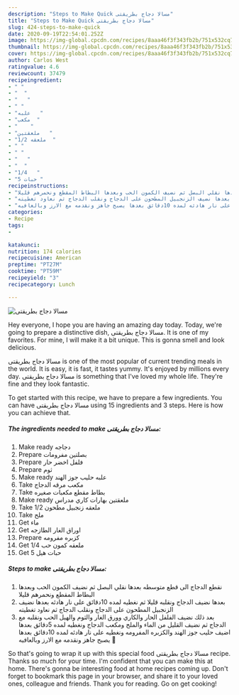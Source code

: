 ```yaml
---
description: "Steps to Make Quick مسالا دجاج بطريقتى"
title: "Steps to Make Quick مسالا دجاج بطريقتى"
slug: 424-steps-to-make-quick
date: 2020-09-19T22:54:01.252Z
image: https://img-global.cpcdn.com/recipes/8aaa46f3f343fb2b/751x532cq70/الصورة-الرئيسية-لوصفةمسالا-دجاج-بطريقتى.jpg
thumbnail: https://img-global.cpcdn.com/recipes/8aaa46f3f343fb2b/751x532cq70/الصورة-الرئيسية-لوصفةمسالا-دجاج-بطريقتى.jpg
cover: https://img-global.cpcdn.com/recipes/8aaa46f3f343fb2b/751x532cq70/الصورة-الرئيسية-لوصفةمسالا-دجاج-بطريقتى.jpg
author: Carlos West
ratingvalue: 4.6
reviewcount: 37479
recipeingredient:
- " "
- "  "
- "   "
- " "
- "علبه   "
- "مكعب  "
- "    "
- "ملعقتين   "
- "1/2 ملعقه  "
- " "
- " "
- "   "
- "  "
- "1/4   "
- "5 حبات "
recipeinstructions:
- "نقطع الدجاج الى قطع متوسطه بعدها نقلي البصل ثم نضيف الكمون الحب وبعدها البطاط المقطع ونحمرهم قليلا"
- "بعدها نضيف الدجاج ونقلبه قليلا ثم نغطيه لمده 10دقائق على نار هادئه بعدها نضيف الزنجبيل المطحون على الدجاج ونقلب الدجاج ثم نعاود تغطيته"
- "بعد ذلك نضيف الفلفل الحار والكاري وورق الغار والثوم والهيل الحب ونقلبه مع الدجاج ثم نضيف القليل من الماء والملح ومكعب الدجاج ونغطيه لمده 5دقائق بعدها اضيف حليب جوز الهند والكزبره المفرومه ونغطيه على نار هادئه لمده 10دقائق بعدها يصبح جاهز ونقدمه مع الارز وبالعافيه 💖"
categories:
- Recipe
tags:
- 

katakunci:  
nutrition: 174 calories
recipecuisine: American
preptime: "PT27M"
cooktime: "PT59M"
recipeyield: "3"
recipecategory: Lunch

---
```



![مسالا دجاج بطريقتى](https://img-global.cpcdn.com/recipes/8aaa46f3f343fb2b/751x532cq70/الصورة-الرئيسية-لوصفةمسالا-دجاج-بطريقتى.jpg)

Hey everyone, I hope you are having an amazing day today. Today, we're going to prepare a distinctive dish, مسالا دجاج بطريقتى. It is one of my favorites. For mine, I will make it a bit unique. This is gonna smell and look delicious.

مسالا دجاج بطريقتى is one of the most popular of current trending meals in the world. It is easy, it is fast, it tastes yummy. It's enjoyed by millions every day. مسالا دجاج بطريقتى is something that I've loved my whole life. They're fine and they look fantastic.




To get started with this recipe, we have to prepare a few ingredients. You can have مسالا دجاج بطريقتى using 15 ingredients and 3 steps. Here is how you can achieve that.

<!--inarticleads1-->

##### The ingredients needed to make مسالا دجاج بطريقتى:

1. Make ready  دجاجه
1. Prepare  بصلتين مفرومات
1. Prepare  فلفل اخضر حار
1. Prepare  ثوم
1. Make ready علبه حليب جوز الهند
1. Take مكعب مرقه الدجاج
1. Take  بطاط مقطع مكعبات صغيره
1. Make ready ملعقتين بهارات كاري مدراس
1. Take 1/2 ملعقه زنجبيل مطحون
1. Take  ملح
1. Get  ماء
1. Get  اوراق الغار الطازجه
1. Prepare  كزبره مفرومه
1. Get 1/4 ملعقه كمون حب
1. Get 5 حبات هيل




<!--inarticleads2-->

##### Steps to make مسالا دجاج بطريقتى:

1. نقطع الدجاج الى قطع متوسطه بعدها نقلي البصل ثم نضيف الكمون الحب وبعدها البطاط المقطع ونحمرهم قليلا
1. بعدها نضيف الدجاج ونقلبه قليلا ثم نغطيه لمده 10دقائق على نار هادئه بعدها نضيف الزنجبيل المطحون على الدجاج ونقلب الدجاج ثم نعاود تغطيته
1. بعد ذلك نضيف الفلفل الحار والكاري وورق الغار والثوم والهيل الحب ونقلبه مع الدجاج ثم نضيف القليل من الماء والملح ومكعب الدجاج ونغطيه لمده 5دقائق بعدها اضيف حليب جوز الهند والكزبره المفرومه ونغطيه على نار هادئه لمده 10دقائق بعدها يصبح جاهز ونقدمه مع الارز وبالعافيه 💖




So that's going to wrap it up with this special food مسالا دجاج بطريقتى recipe. Thanks so much for your time. I'm confident that you can make this at home. There's gonna be interesting food at home recipes coming up. Don't forget to bookmark this page in your browser, and share it to your loved ones, colleague and friends. Thank you for reading. Go on get cooking!
